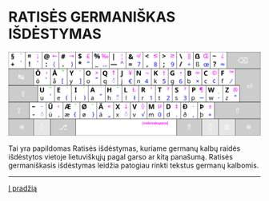 
# RATISĖS GERMANIŠKAS IŠDĖSTYMAS

![Ratisės germaniškas išdėstymas](images/kb_lt_ratise_germanic.svg)

Tai yra papildomas Ratisės išdėstymas, kuriame germanų kalbų raidės išdėstytos vietoje lietuviškųjų pagal garso ar kitą panašumą.
Ratisės germaniškasis išdėstymas leidžia patogiau rinkti tekstus germanų kalbomis.

-------------------------
[Į pradžią](../README.md)
